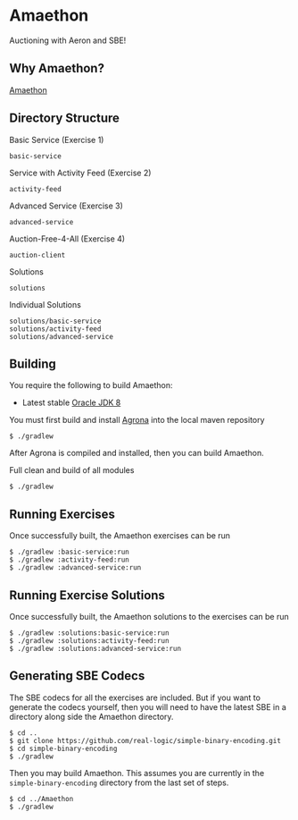Amaethon
========

Auctioning with Aeron and SBE!

Why Amaethon?
-------------

[Amaethon](http://en.wikipedia.org/wiki/Amaethon)

Directory Structure
-------------------

Basic Service (Exercise 1)

    basic-service

Service with Activity Feed (Exercise 2)

    activity-feed

Advanced Service (Exercise 3)

    advanced-service

Auction-Free-4-All (Exercise 4)

    auction-client

Solutions

    solutions

Individual Solutions

    solutions/basic-service
    solutions/activity-feed
    solutions/advanced-service

Building
--------

You require the following to build Amaethon:

* Latest stable [Oracle JDK 8](http://www.oracle.com/technetwork/java/)

You must first build and install [Agrona](https://github.com/real-logic/Agrona) into the local maven repository

    $ ./gradlew

After Agrona is compiled and installed, then you can build Amaethon.

Full clean and build of all modules

    $ ./gradlew
    
Running Exercises
-----------------

Once successfully built, the Amaethon exercises can be run

    $ ./gradlew :basic-service:run
    $ ./gradlew :activity-feed:run
    $ ./gradlew :advanced-service:run

Running Exercise Solutions
--------------------------

Once successfully built, the Amaethon solutions to the exercises can be run

    $ ./gradlew :solutions:basic-service:run
    $ ./gradlew :solutions:activity-feed:run
    $ ./gradlew :solutions:advanced-service:run

Generating SBE Codecs
---------------------

The SBE codecs for all the exercises are included. But if you want to generate the codecs yourself, then you will
need to have the latest SBE in a directory along side the Amaethon directory.

    $ cd ..
    $ git clone https://github.com/real-logic/simple-binary-encoding.git
    $ cd simple-binary-encoding
    $ ./gradlew

Then you may build Amaethon. This assumes you are currently in the `simple-binary-encoding` directory from
the last set of steps.

    $ cd ../Amaethon
    $ ./gradlew 
